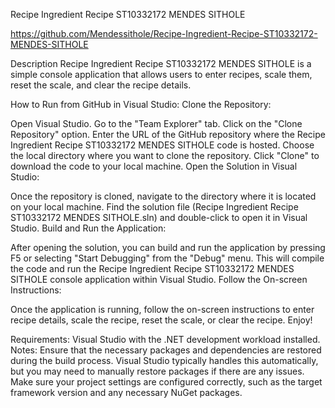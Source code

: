 Recipe Ingredient Recipe ST10332172 MENDES SITHOLE

https://github.com/Mendessithole/Recipe-Ingredient-Recipe-ST10332172-MENDES-SITHOLE

Description
Recipe Ingredient Recipe ST10332172 MENDES SITHOLE is a simple console application that allows users to enter recipes, scale them, reset the scale, and clear the recipe details.

How to Run from GitHub in Visual Studio:
Clone the Repository:

Open Visual Studio.
Go to the "Team Explorer" tab.
Click on the "Clone Repository" option.
Enter the URL of the GitHub repository where the Recipe Ingredient Recipe ST10332172 MENDES SITHOLE code is hosted.
Choose the local directory where you want to clone the repository.
Click "Clone" to download the code to your local machine.
Open the Solution in Visual Studio:

Once the repository is cloned, navigate to the directory where it is located on your local machine.
Find the solution file (Recipe Ingredient Recipe ST10332172 MENDES SITHOLE.sln) and double-click to open it in Visual Studio.
Build and Run the Application:

After opening the solution, you can build and run the application by pressing F5 or selecting "Start Debugging" from the "Debug" menu.
This will compile the code and run the Recipe Ingredient Recipe ST10332172 MENDES SITHOLE console application within Visual Studio.
Follow the On-screen Instructions:

Once the application is running, follow the on-screen instructions to enter recipe details, scale the recipe, reset the scale, or clear the recipe.
Enjoy!

Requirements:
Visual Studio with the .NET development workload installed.
Notes:
Ensure that the necessary packages and dependencies are restored during the build process. Visual Studio typically handles this automatically, but you may need to manually restore packages if there are any issues.
Make sure your project settings are configured correctly, such as the target framework version and any necessary NuGet packages.
